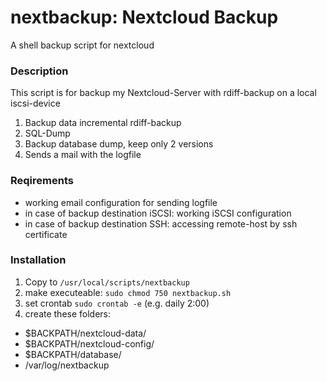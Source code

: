 # nextbackup: Nextcloud Backup
A shell backup script for nextcloud

### Description
This script is for backup my Nextcloud-Server with rdiff-backup on a local iscsi-device
1. Backup data incremental rdiff-backup
2. SQL-Dump
3. Backup database dump, keep only 2 versions
4. Sends a mail with the logfile

### Reqirements

- working email configuration for sending logfile
- in case of backup destination iSCSI: working iSCSI configuration
- in case of backup destination SSH: accessing remote-host by ssh certificate

### Installation

1. Copy to `/usr/local/scripts/nextbackup`
2. make executeable: `sudo chmod 750 nextbackup.sh`
3. set crontab `sudo crontab -e` (e.g. daily 2:00)
4. create these folders:
  - $BACKPATH/nextcloud-data/
  - $BACKPATH/nextcloud-config/
  - $BACKPATH/database/
  - /var/log/nextbackup
